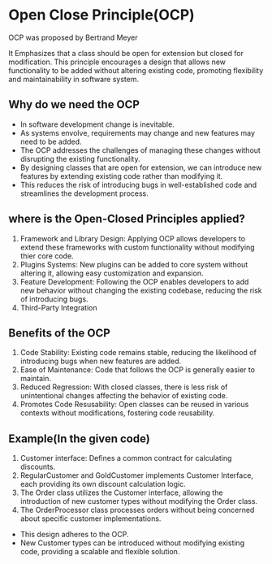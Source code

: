 # Open Close Principle(OCP)
 
OCP was proposed by Bertrand Meyer

It Emphasizes that a class should be open for extension but closed for modification.
This principle encourages a design that allows new functionality to be added without altering existing code, promoting 
flexibility and maintainability in software system.

## Why do we need the OCP
- In software development change is inevitable.
- As systems envolve, requirements may change and new features may need to be added.
- The OCP addresses the challenges of managing these changes without disrupting the existing functionality.
- By designing classes that are open for extension, we can introduce new features by extending existing code rather than modifying it.
- This reduces the risk of introducing bugs in well-established code and streamlines the development process.

## where is the Open-Closed Principles applied?
1. Framework and Library Design: Applying OCP allows developers to extend these frameworks with custom functionality without modifying thier core code.
2. Plugins Systems: New plugins can be added to core system without altering it, allowing easy customization and expansion.
3. Feature Development: Following the OCP enables developers to add new behavior without changing the existing codebase, reducing the risk of introducing bugs.
4. Third-Party Integration

## Benefits of the OCP
1. Code Stability: Existing code remains stable, reducing the likelihood of introducing bugs when new features are added.
2. Ease of Maintenance: Code that follows the OCP is generally easier to maintain.
3. Reduced Regression: With closed classes, there is less risk of unintentional changes affecting the behavior of existing code.
4. Promotes Code Resusability: Open classes can be reused in various contexts without modifications, fostering code reusability.

## Example(In the given code)
1. Customer interface: Defines a common contract for calculating discounts.
2. RegularCustomer and GoldCustomer implements Customer Interface, each providing its own discount calculation logic.
3. The Order class utilizes the Customer interface, allowing the introduction of new customer types without modifying the Order class.
4. The OrderProcessor class processes orders without being concerned about specific customer implementations.

- This design adheres to the OCP.
- New Customer types can be introduced without modifying existing code, providing a scalable and flexible solution.